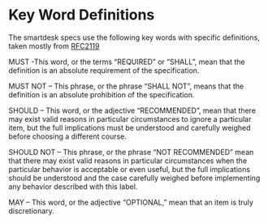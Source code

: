 # Key Word Definitions

The smartdesk specs use the following key words with specific definitions, taken mostly from [RFC2119](http://tools.ietf.org/html/rfc2119)

MUST -This word, or the terms “REQUIRED” or “SHALL”, mean that the definition is an absolute requirement of the specification.

MUST NOT – This phrase, or the phrase “SHALL NOT”, means that the definition is an absolute prohibition of the specification.

SHOULD – This word, or the adjective “RECOMMENDED”, mean that there may exist valid reasons in particular circumstances to ignore a particular item, but the full implications must be understood and carefully weighed before choosing a different course.

SHOULD NOT – This phrase, or the phrase “NOT RECOMMENDED” mean that there may exist valid reasons in particular circumstances when the particular behavior is acceptable or even useful, but the full implications should be understood and the case carefully weighed before implementing any behavior described with this label.

MAY – This word, or the adjective “OPTIONAL,” mean that an item is truly discretionary.
